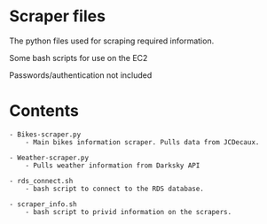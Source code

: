 # Scraper files

The python files used for scraping required information. 

Some bash scripts for use on the EC2

Passwords/authentication not included

# Contents

	- Bikes-scraper.py
		- Main bikes information scraper. Pulls data from JCDecaux.

	- Weather-scraper.py
		- Pulls weather information from Darksky API

	- rds_connect.sh
		- bash script to connect to the RDS database.

	- scraper_info.sh
		- bash script to privid information on the scrapers. 


